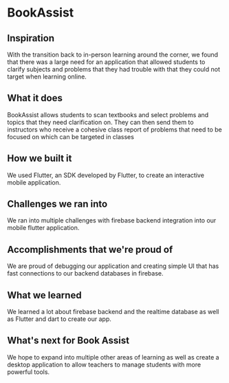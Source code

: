 # BookAssist
## Inspiration
With the transition back to in-person learning around the corner, we found that there was a large need for an application that allowed students to clarify subjects and problems that they had trouble with that they could not target when learning online.
## What it does
BookAssist allows students to scan textbooks and select problems and topics that they need clarification on. They can then send them to instructors who receive a cohesive class report of problems that need to be focused on which can be targeted in classes
## How we built it
We used Flutter, an SDK developed by Flutter, to create an interactive mobile application. 
## Challenges we ran into
We ran into multiple challenges with firebase backend integration into our mobile flutter application. 
## Accomplishments that we're proud of
We are proud of debugging our application and creating simple UI that has fast connections to our backend databases in firebase.
## What we learned
We learned a lot about firebase backend and the realtime database as well as Flutter and dart to create our app.
## What's next for Book Assist
We hope to expand into multiple other areas of learning as well as create a desktop application to allow teachers to manage students with more powerful tools. 

